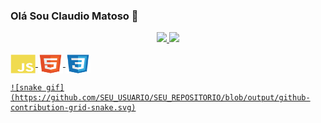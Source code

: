 ### Olá Sou Claudio Matoso 👋

<div align="center">
  <a href="https://github.com/ClaudioMatoso">
  <img height="180em" src="https://github-readme-stats.vercel.app/api?username=ClaudioMatoso&show_icons=true&theme=dracula&include_all_commits=true&count_private=true"/>
  <img height="180em" src="https://github-readme-stats.vercel.app/api/top-langs/?username=ClaudioMatoso&layout=compact&langs_count=7&theme=dracula"/>
</div>
  
  <div style="display: inline_block"><br>
  <img align="center" alt="claudio-Js" height="30" width="40" src="https://raw.githubusercontent.com/devicons/devicon/master/icons/javascript/javascript-plain.svg">
  <img align="center" alt="claudio-HTML" height="30" width="40" src="https://raw.githubusercontent.com/devicons/devicon/master/icons/html5/html5-original.svg">
  <img align="center" alt="claudio-CSS" height="30" width="40" src="https://raw.githubusercontent.com/devicons/devicon/master/icons/css3/css3-original.svg">
 
    ![snake gif](https://github.com/SEU_USUARIO/SEU_REPOSITORIO/blob/output/github-contribution-grid-snake.svg)
  </div>
  
  
 
 
